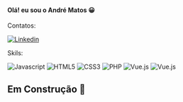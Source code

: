 #### Olá! eu sou o André Matos 😀
Contatos:

[![Linkedin](	https://img.shields.io/badge/LinkedIn-0077B5?style=for-the-badge&logo=linkedin&logoColor=white)](https://www.linkedin.com/in/andremts/)

Skils:

![Javascript](	https://img.shields.io/badge/JavaScript-F7DF1E?style=for-the-badge&logo=javascript&logoColor=black) ![HTML5](	https://img.shields.io/badge/HTML5-E34F26?style=for-the-badge&logo=html5&logoColor=white) ![CSS3](	https://img.shields.io/badge/CSS3-1572B6?style=for-the-badge&logo=css3&logoColor=white) ![PHP](	https://img.shields.io/badge/PHP-777BB4?style=for-the-badge&logo=php&logoColor=white) ![Vue.js](	https://img.shields.io/badge/Vue.js-35495E?style=for-the-badge&logo=vue.js&logoColor=4FC08D) ![Vue.js](	https://img.shields.io/badge/Bootstrap-563D7C?style=for-the-badge&logo=bootstrap&logoColor=white)

## Em Construção 🚧
